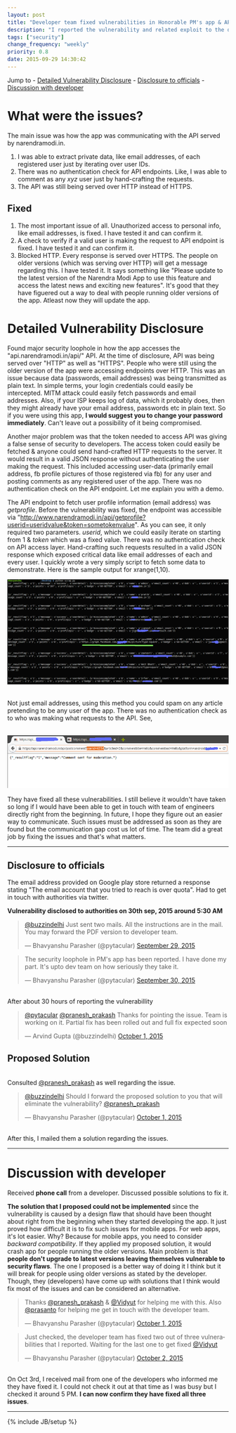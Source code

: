 ```yaml
---
layout: post
title: "Developer team fixed vulnerabilities in Honorable PM's app & API"
description: "I reported the vulnerability and related exploit to the developer team. Discussed solutions and they have finally fixed the issues."
tags: ["security"]
change_frequency: "weekly"
priority: 0.8
date: 2015-09-29 14:30:42
---
```


Jump to - <a href="#detailed-vulnerability-disclosure">Detailed Vulnerability Disclosure</a> - <a href="disclosure-to-officials">Disclosure to officials</a> - <a href="#discussion-with-developer">Discussion with developer</a>

# What were the issues?

The main issue was how the app was communicating with the API served by narendramodi.in.

1. I was able to extract private data, like email addresses, of each registered user just by iterating over user IDs.  
2. There was no authentication check for API endpoints. Like, I was able to comment as any *xyz* user  just by  hand-crafting the requests.
3. The API was still being served over HTTP instead of HTTPS.

## Fixed

1. The most important issue of all. Unauthorized access to personal info, like email addresses, is fixed. I have tested it and can confirm it.
2. A check to verify if a valid user is making the request to API endpoint is fixed. I have tested it and can confirm it.
3. Blocked HTTP. Every response is served over HTTPS. The people on older versions (which was serving over HTTP) will get a message regarding this. I have tested it. It says something like "Please update to the latest version of the Narendra Modi App to use this feature and access the latest news and exciting new features". It's good that they have figuered out a way to deal with people running older versions of the app. Atleast now they will update the app.

# Detailed Vulnerability Disclosure

Found major security loophole in how the app accesses the  "api.narendramodi.in/api/" API. At the time of disclosure, API was being served over "HTTP" as well as "HTTPS". People who were still using the older version of the app were accessing endpoints over HTTP. This was an issue because data (passwords, email addresses) was being transmitted as plain text. In simple terms, your login credentials could easily be intercepted. MITM attack could easily fetch passwords and email addresses. Also, if your ISP keeps log of data, which it probably does, then they might already have your email address, passwords etc in plain text. So if you were using this app, **I would suggest you to change your password immediately**. Can't leave out a possibility of it being compromised.

Another major problem was that the token needed to access API was giving a false sense of security to developers. The access token could easily be fetched & anyone could send hand-crafted HTTP requests to the server. It would result in a valid JSON response without authenticating the user making the request. This included accessing user-data (primarily email address, fb profile pictures of those registered via fb) for any user and posting comments as any registered user of the app. There was no authentication check on the API endpoint. Let me explain you with a demo. 

The API endpoint to fetch user profile information (email address) was *getprofile*. Before the vulnerability was fixed, the endpoint was accessible via "http://www.narendramodi.in/api/getprofile?userid=useridvalue&token=sometokenvalue". As you can see, it only required two parameters. *userid*, which we could easily iterate on starting from 1 & *token* which was a fixed value. There was no authentication check on API access layer. Hand-crafting such requests resulted in a valid JSON response which exposed critical data like email addresses of each and every user. I quickly wrote a very simply script to fetch some data to demonstrate. Here is the sample output for xrange(1,10).

<img src="/assets/imags/security/exploit.png" alt="Exploits" />

<br>Not just email addresses, using this method you could spam on any article pretending to be any user of the app. There was no authentication check as to who was making what requests to the API. See,

<br><img src="/assets/imags/security/vuln_req2.png" alt="Exploits" /><br>

They have fixed all these vulnerabilities. I still believe it wouldn't have taken so long if I would have been able to get in touch with team of engineers directly right from the beginning. In future, I hope they figure out an easier way to communicate. Such issues must be addressed as soon as they are found but the communication gap cost us lot of time. The team did a great job by fixing the issues and that's what matters.

<hr>

## Disclosure to officials

The email address provided on Google play store returned a response stating "The email account that you tried to reach is over quota". Had to get in touch with authorities via twitter. 

**Vulnerability disclosed to authorities on 30th sep, 2015 around 5:30 AM**

<blockquote class="twitter-tweet" lang="en"><p lang="en" dir="ltr"><a href="https://twitter.com/buzzindelhi">@buzzindelhi</a> Just sent two mails. All the instructions are in the mail. You may forward the PDF version to developer team.</p>&mdash; Bhavyanshu Parasher (@pytacular) <a href="https://twitter.com/pytacular/status/649010243796504576">September 29, 2015</a></blockquote>

<blockquote class="twitter-tweet" lang="en"><p lang="en" dir="ltr">The security loophole in PM&#39;s app has been reported. I have done my part. It&#39;s upto dev team on how seriously they take it.</p>&mdash; Bhavyanshu Parasher (@pytacular) <a href="https://twitter.com/pytacular/status/649028325671727104">September 30, 2015</a></blockquote>

<br> After about 30 hours of reporting the vulnerabillity

<blockquote class="twitter-tweet" data-conversation="none" lang="en"><p lang="en" dir="ltr"><a href="https://twitter.com/pytacular">@pytacular</a> <a href="https://twitter.com/pranesh_prakash">@pranesh_prakash</a> Thanks for pointing the issue. Team is working on it. Partial fix has been rolled out and full fix expected soon</p>&mdash; Arvind Gupta (@buzzindelhi) <a href="https://twitter.com/buzzindelhi/status/649403115267993602">October 1, 2015</a></blockquote>

## Proposed Solution

<br>Consulted [@pranesh_prakash](https://twitter.com/pranesh_prakash) as well regarding the issue.

<blockquote class="twitter-tweet" lang="en"><p lang="en" dir="ltr"><a href="https://twitter.com/buzzindelhi">@buzzindelhi</a>  Should I forward the proposed solution to you that will eliminate the vulnerability?  <a href="https://twitter.com/pranesh_prakash">@pranesh_prakash</a></p>&mdash; Bhavyanshu Parasher (@pytacular) <a href="https://twitter.com/pytacular/status/649460681880678400">October 1, 2015</a></blockquote>

<br>After this, I mailed them a solution regarding the issues. 

<hr>

# Discussion with developer

Received **phone call** from a developer. Discussed possible solutions to fix it.

**The solution that I proposed could not be implemented** since the vulnerability is caused by a design flaw that should have been thought about right from the beginning when they started developing the app. It just proved how difficult it is to fix such issues for mobile apps. For web apps, it's lot easier. Why? Because for mobile apps, you need to consider *backward compatibility*. If they applied my proposed solution, it would crash app for people running the older versions. Main problem is that **people don't upgrade to latest versions leaving themselves vulnerable to security flaws**. The one I proposed is a better way of doing it I think but it will break for people using older versions as stated by the developer. Though, they (developers) have come up with solutions that I think would fix most of the issues and can be considered an alternative.

<blockquote class="twitter-tweet" lang="en"><p lang="en" dir="ltr">Thanks <a href="https://twitter.com/pranesh_prakash">@pranesh_prakash</a> &amp; <a href="https://twitter.com/Vidyut">@Vidyut</a> for helping me with this. Also <a href="https://twitter.com/prasanto">@prasanto</a> for helping me get in touch with the developer team.</p>&mdash; Bhavyanshu Parasher (@pytacular) <a href="https://twitter.com/pytacular/status/649597197156089856">October 1, 2015</a></blockquote>

<blockquote class="twitter-tweet" data-conversation="none" lang="en"><p lang="en" dir="ltr">Just checked, the developer team has fixed two out of three vulnerabilities that I reported. Waiting for the last one to get fixed <a href="https://twitter.com/Vidyut">@Vidyut</a></p>&mdash; Bhavyanshu Parasher (@pytacular) <a href="https://twitter.com/pytacular/status/649999984343953408">October 2, 2015</a></blockquote>
<script async src="//platform.twitter.com/widgets.js" charset="utf-8"></script>

<br> On Oct 3rd, I received mail from one of the developers who informed me they have fixed it. I could not check it out at that time as I was busy but I checked it around 5 PM. **I can now confirm they have fixed all three issues**.

<hr>

<script async src="//platform.twitter.com/widgets.js" charset="utf-8"></script>
{% include JB/setup %}
